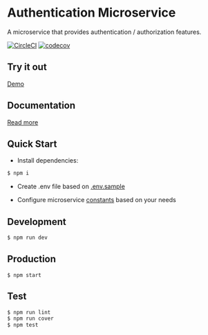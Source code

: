 # Authentication Microservice

A microservice that provides authentication / authorization features.

[![CircleCI](https://circleci.com/gh/dimitamp/authentication-microservice/tree/master.svg?style=svg&circle-token=6a257ad3c2af50566291f4d1f618127dfc3e7b28)](https://github.com/dimitamp/authentication-microservice)
[![codecov](https://codecov.io/gh/dimitamp/authentication-microservice/branch/master/graph/badge.svg?token=Fc3HHwj5VH)](https://codecov.io/gh/dimitamp/authentication-microservice)

## Try it out
 [Demo](https://authentication-microservice.now.sh)

## Documentation 
  [Read more](http://83.212.107.194:5000/docs)

## Quick Start

- Install dependencies:

```bash
$ npm i
```

- Create .env file based on [.env.sample](./.env.sample)

- Configure microservice [constants](./src/utilities/validation/constants.js) based on your needs

## Development

```bash
$ npm run dev
```

## Production

```bash.
$ npm start
```

## Test

```bash
$ npm run lint
$ npm run cover
$ npm test




```

